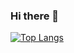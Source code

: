 ### Hi there 👋

[![Top Langs](https://github-readme-stats.vercel.app/api/top-langs/vascofaraujo=anuraghazra&layout=compact)](https://github.com/anuraghazra/github-readme-stats)

<!--
**vascofaraujo/vascofaraujo** is a ✨ _special_ ✨ repository because its `README.md` (this file) appears on your GitHub profile.

Here are some ideas to get you started:

- 🔭 I’m currently working on ...
- 🌱 I’m currently learning ...
- 👯 I’m looking to collaborate on ...
- 🤔 I’m looking for help with ...
- 💬 Ask me about ...
- 📫 How to reach me: ...
- 😄 Pronouns: ...
- ⚡ Fun fact: ...
-->
